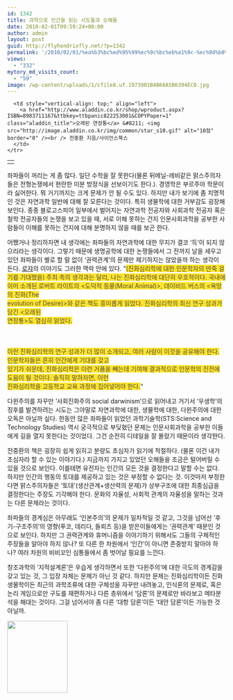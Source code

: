 ```yaml
---
id: 1342
title: 과학으로 인간을 읽는 시도들과 오해들
date: 2010-02-01T09:59:24+00:00
author: admin
layout: post
guid: http://flyhendrixfly.net/?p=1342
permalink: '/2010/02/01/%ea%b3%bc%ed%95%99%ec%9c%bc%eb%a1%9c-%ec%9d%b8%ea%b0%84%ec%9d%84-%ec%9d%bd%eb%8a%94-%ec%8b%9c%eb%8f%84%eb%93%a4%ea%b3%bc-%ec%98%a4%ed%95%b4%eb%93%a4/'
views:
  - "332"
mytory_md_visits_count:
  - "59"
image: /wp-content/uploads/1/cfile8.uf.1973901B4B66A5B6394EC0.jpg
---
```

<div class="ttbReview">
  <table>
    <tr>
      <td>
        <a href="http://www.aladdin.co.kr/shop/wproduct.aspx?ISBN=8983711167&ttbkey=ttbpanic822253001&COPYPaper=1"><img src="http://image.aladdin.co.kr/cover/cover/8983711167_1.jpg" alt="" border="0" /></a>
      </td>
      
      <td style="vertical-align: top;" align="left">
        <a href="http://www.aladdin.co.kr/shop/wproduct.aspx?ISBN=8983711167&ttbkey=ttbpanic822253001&COPYPaper=1" class="aladdin_title">오래된 연장통</a> &#8211; <img src="http://image.aladdin.co.kr/img/common/star_s10.gif" alt="10점" border="0" /><br /> 전중환 지음/사이언스북스
      </td>
    </tr>
  </table>
  
  <p>
    좌파들이 꺼리는 게 좀 많다. 일단 수학을 잘 못한다(물론 뒤메닐-레비같은 맑스주의자들은 전형논쟁에서 현란한 미분 방정식을 선보이기도 한다.). 경영학은 부르주아 학문이라 싫어한다. 뭐 거기까지는 크게 문제가 안 될 수도 있다. 하지만 내가 보기에 좀 치명적인 것은 자연과학 일반에 대해 잘 모른다는 것이다. 특히 생물학에 대한 거부감도 굉장해 보인다. 종종 블로고스피어 일부에서 벌어지는 자연과학 전공자와 사회과학 전공자 혹은 철학 전공자들의 논쟁을 보고 있을 때, 서로 이해 못하는 건지 인문사회과학을 공부한 사람들이 이해를 못하는 건지에 대해 분명하지 않을 때를 보곤 한다.
  </p>
  
  <p>
    어쨌거나 정리하자면 내 생각에는 좌파들의 자연과학에 대한 무지가 결코 &#8216;득&#8217;이 되지 않으리라는 생각이다. 그렇기 때문에 생명공학에 대한 논쟁들에서 그 전까지 날을 세우고 있던 좌파들이 별로 할 말 없이 &#8216;권력관계&#8217;의 문제만 제기하지는 않았을까 하는 생각이 든다. <a title="[http://blog.aladdin.co.kr/mramor/3361998]로 이동합니다." target="_blank" href="http://blog.aladdin.co.kr/mramor/3361998">로쟈</a>의 이야기도 그러한 맥락 안에 있다. &#8220;<span style="background-color: rgb(255, 228, 48); color: rgb(84, 75, 51);">(진화심리학에 대한 인문학자의 딴죽 걸기를 기대했을) 주최 측의 생각과는 달리, 나는 진화심리학에 대단히 우호적이다. 국내에<br /> 이미 소개된 로버트 라이트의 <도덕적 동물(Moral Animal)>, 데이비드 버스의 <욕망의 진화(The<br /> evolution of Desire)>와 같은 책도 흥미롭게 읽었다. 진화심리학의 최신 연구 성과가 담긴 <오래된<br /> 연장통>도 열심히 읽었다.</span><br style="background-color: rgb(255, 228, 48); color: rgb(84, 75, 51);" /><br /> <br style="background-color: rgb(255, 228, 48); color: rgb(84, 75, 51);" /><span style="background-color: rgb(255, 228, 48); color: rgb(84, 75, 51);"><br /> 이런 진화심리학의 연구 성과가 더 많이 소개되고, 여러 사람이 이것을 공유해야 한다. 인문학자들은 흔히 인간에게 기대를 갖고<br /> 있기가 쉬운데, 진화심리학은 이런 거품을 빼는데 기여해 결과적으로 인문학의 진전에 도움이 될 것이다. 솔직히 말하자면, 이런<br /> 진화심리학을 고등학교 교육 과정에 집어넣어야 한다.</span>&#8220;
  </p>
  
  <p>
    다윈주의를 자꾸만 &#8216;사회진화주의 social darwinism&#8217;으로 읽어내고 거기서 &#8216;우생학&#8217;의 징후를 발견하려는 시도는 그야말로 자연과학에 대한, 생물학에 대한, 다윈주의에 대한 오독은 아닐까 싶다. 한동안 많은 좌파들이 읽었던 과학기술학(STS:Science and Technology Studies) 역시 궁극적으로 부딪혔던 문제는 인문사회과학을 공부한 이들에게 길을 열지 못한다는 것이었다. 그건 순전히 디테일을 잘 몰랐기 때문이라 생각한다.
  </p>
  
  <p>
    전중환의 책은 굉장히 쉽게 읽히고 분량도 초심자가 읽기에 적절하다. (물론 이건 내가 초심자라 할 수 있는 이야기다.) 지금까지 가지고 있었던 오해들을 조금은 털어버릴 수 있을 것으로 보인다. 이를테면 유전자는 인간의 모든 것을 결정한다고 말할 수는 없다. 하지만 인간의 행동의 토대를 제공하고 있는 것은 부정할 수 없다는 것. 이것마저 부정한다면 맑스주의자들은 &#8216;토대'(생산관계+생산력의 문제)가 상부구조에 대한 최종심급을 결정한다는 주장도 기각해야 한다. 문화의 자율성, 사회적 관계의 자율성을 말하는 것과는 다른 문제라는 것이다.
  </p>
  
  <p>
    좌파들의 경계심은 아무래도 &#8216;인본주의&#8217;의 문제가 일차적일 것 같고, 그것을 넘어선 &#8216;후기-구조주의&#8217;의 영향(푸코, 데리다, 들뢰즈 등)을 받은이들에게는 &#8216;권력관계&#8217; 때문인 것으로 보인다. 하지만 그 권력관계와 휴머니즘을 이야기하기 위해서도 그들의 구체적인 주장들을 알아야 하지 않나? 또 다른 한 차원에서 &#8216;인간&#8217;이 아니면 존중받지 말아야 하나? 여러 차원의 비비꼬인 심통들에서 좀 벗어날 필요를 느낀다.
  </p>
  
  <p>
    창조과학의 &#8216;지적설계론&#8217;은 우습게 생각하면서 또한 &#8216;다윈주의&#8217;에 대한 극도의 경계감을 갖고 있는 것, 그 입장 자체는 문제가 아닌 것 같다. 하지만 문제는 진화심리학이든 진화생물학이든 최근의 과학조류에 대한 구체성을 자꾸만 내려놓고, 인식론의 문제로, 혹은 논리 게임으로만 구도를 재편하거나 다른 층위에서 &#8216;담론&#8217;의 문제로만 바라보고 메타분석을 해대는 것이다. 그걸 넘어서야 좀 다른 &#8216;대항 담론&#8217;이든 &#8216;대안 담론&#8217;이든 가능한 것 아닐까.
  </p>
  
  <p>
    <img src="http://submania.dothome.co.kr/wp-content/uploads/1/cfile8.uf.1973901B4B66A5B6394EC0.jpg" class="aligncenter" width="139" height="165" alt="" filename="0000028774_003.jpg" filemime="image/jpeg" /> </div>